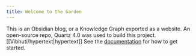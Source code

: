 ```yaml
---
title: Welcome to the Garden
---
```


This is an Obsidian blog, or a Knowledge Graph exported as a website. An open-source repo, Quartz 4.0 was used to build this project. [[Vibhuti/hypertext|hypertext]]
See the [documentation](https://quartz.jzhao.xyz) for how to get started.
